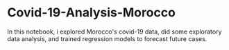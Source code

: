 # Covid-19-Analysis-Morocco
In this notebook, i explored Morocco's covid-19 data, did some exploratory data analysis, 
and trained regression models to forecast future cases.
